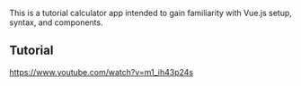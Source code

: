 This is a tutorial calculator app intended to gain familiarity with Vue.js setup, syntax, and components. 



## Tutorial
https://www.youtube.com/watch?v=m1_ih43p24s

